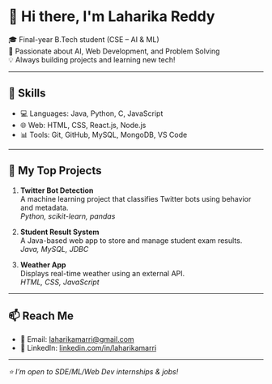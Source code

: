 # 👋 Hi there, I'm Laharika Reddy

🎓 Final-year B.Tech student (CSE – AI & ML)  
🔭 Passionate about AI, Web Development, and Problem Solving  
💡 Always building projects and learning new tech!

---

## 💼 Skills

- 💻 Languages: Java, Python, C, JavaScript
- 🌐 Web: HTML, CSS, React.js, Node.js
- 📊 Tools: Git, GitHub, MySQL, MongoDB, VS Code

---

## 🚀 My Top Projects

1. **Twitter Bot Detection**  
   A machine learning project that classifies Twitter bots using behavior and metadata.  
   _Python, scikit-learn, pandas_

2. **Student Result System**  
   A Java-based web app to store and manage student exam results.  
   _Java, MySQL, JDBC_

3. **Weather App**  
   Displays real-time weather using an external API.  
   _HTML, CSS, JavaScript_

---

## 📫 Reach Me

- 📧 Email: laharikamarri@gmail.com  
- 🔗 LinkedIn: [linkedin.com/in/laharikamarri](https://www.linkedin.com/in/laharikamarri/)

---

_⭐ I’m open to SDE/ML/Web Dev internships & jobs!_
